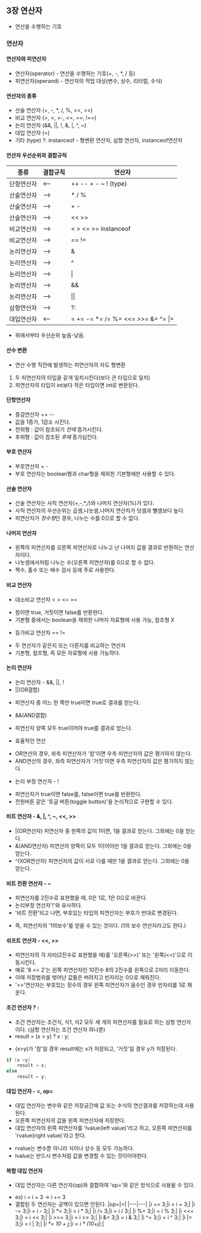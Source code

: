 ## 3장 연산자
* 연산을 수행하는 기호

### 연산자
#### 연산자와 피연산자
* 연산자(operator)  - 연산을 수행하는 기호(+, -, *, / 등)
* 피연산자(operand) - 연산자의 작업 대상(변수, 상수, 리터럴, 수식)

#### 연산자의 종류
* 산술 연산자 (+, -, *, /, %, <<, >>)
* 비교 연산자 (>, <, >-, <=, ==, !==)
* 논리 연산자 (&&, ||, !, &, |, ^, ~)
* 대입 연산자 (=)
* 기타 (type) ?: instanceof - 형변환 연산자, 삼항 연산자, instanceof연산자

#### 연산자 우선순위와 결합규칙
|종류|결합규칙|연산자|
|---|------|----|
|단항연산자|<--|++ -- + - ~ ! (type)|
|산술연산자|-->|* / %|
|산술연산자|-->|+ -|
|산술연산자|-->|<< >>|
|비교연산자|-->|< > <= >= instanceof|
|비교연산자|-->|== !=|
|논리연산자|-->|&|
|논리연산자|-->|^|
|논리연산자|-->|\||
|논리연산자|-->|&&|
|논리연산자|-->|\|\||
|삼항연산자|-->|?:|
|대입연산자|<--|= += -= \*= /= %= <<= >>= &= ^= \|=|
* 위에서부터 우선순위 높음-낮음.

#### 산수 변환
* 연산 수행 직전에 발생하는 피연산자의 자도 형변환
1. 두 피연산자의 타입을 같게 일치시킨다(보다 큰 타입으로 일치)
2. 피연산자의 타입이 int보다 작은 타입이면 int로 변환된다.

#### 단항연산자
* 증감연산자 ++ --
* 값을 1증가, 1감소 시킨다.
* 전위형 : 값이 참조되기 *전에* 증가시킨다.
* 후위형 : 값이 참조된 *후에* 증가심킨다.

#### 부호 연산자
* 부호연산자 + -
* 부호 연산자는 boolean형과 char형을 제외한 기본형에만 사용할 수 있다.

#### 산술 연산자
* 산술 연산자는 사칙 연산자(+,-,\*,/)와 나머지 연산자(%)가 있다.
* 사칙 연산자의 우선순위는 곱셈,나눗셈,나머지 연산자가 덧셈과 뺄셈보다 높다.
* 피연산자가 *정수형*인 경우, 나누는 수를 0으로 할 수 없다.

#### 나머지 연산자
* 왼쪽의 피연산자를 오른쪽 피연산자로 나누고 난 나머지 값을 결과로 반환하는 연산자이다.
* 나눗셈에서처럼 나누는 수(오른쪽 피연산자)를 0으로 할 수 없다.
* 짝수, 홀수 또는 배수 검사 등에 주로 사용한다.

#### 비교 연산자
* 대소비교 연산자 < > <= >=
 - 참이면 true, 거짓이면 false를 반환한다.
 - 기본형 중에서는 boolean을 제외한 나머지 자료형에 사용 가능, 참조형 X
* 등가비교 연산자 == !=
 - 두 연산자가 같은지 또는 다른지를 비교하는 연산자
 - 기본형, 참조형, 즉 모든 자료형에 사용 가능하다.

#### 논리 연산자
* 논리 연산자 - &&, ||, !
* ||(OR결합)
 - 피연산자 중 어느 한 쪽만 true이면 true로 결과를 얻는다.
* &&(AND결합)
 - 피연산자 양쪽 모두 true이어야 true를 결과로 얻는다.
* 효율적인 연산
 - OR연산의 경우, 좌측 피연산자가 '참'이면 우측 피연산자의 값은 평가하지 않는다.
 - AND연산의 경우, 좌측 피연산자가 '거짓'이면 우측 피연산자의 값은 평가하지 않는다.
* 논리 부정 연산자 - !
 - 피연산자가 true이면 false를, false이면 true를 반환한다.
 - 전원버튼 같은 '토글 버튼(toggle button)'을 논리적으로 구현할 수 있다.

#### 비트 연산자 - &, |, ^, ~, <<, >>
* |(OR연산자)  피연산자 중 한쪽의 값이 1이면, 1을 결과로 얻는다. 그외에는 0을 얻는다.
* &(AND연산자) 피연산자 양쪽이 모두 1이어야만 1을 결과로 얻는다. 그외에는 0을 얻는다. 
* ^(XOR연산자) 피연산자의 값이 서로 다를 때만 1을 결과로 얻는다. 그외에는 0을 얻는다.

#### 비트 전환 연산자 - ~
* 피연산자를 2진수로 표현했을 때, 0은 1로, 1은 0으로 바꾼다.
* 논리부정 연산자'!'와 유사하다.
* '비트 전환'되고 나면, 부호있는 타입의 피연산자는 부호가 반대로 변경된다.
 - 즉, 피연산자의 '1의보수'를 얻을 수 있는 것이다. (1의 보수 연산자라고도 한다.)

#### 쉬프트 연산자 - <<, >>
* 피연산자의 각 자리(2진수로 표현했을 때)를 '오른쪽(>>)' 또는 '왼쪽(<<)'으로 이동시킨다.
* 예로 '8 << 2'는 왼쪽 피연산자인 10진수 8의 2진수를 왼쪽으로 2자리 이동한다.
* 이때 저장범위를 벗어난 값들은 버려지고 빈자리는 0으로 채워진다.
* '>>'연산자는 부호있는 정수의 경우 왼쪽 피연산자가 음수인 경우 빈자리를 1로 채운다.

#### 조건 연산자 ? :
* 조건 연산자는 조건식, 식1, 식2 모두 세 개의 피연산자를 필요로 하는 삼항 연산자이다. (삼항 연산자는 조건 연산자 하나뿐)
* result = (x > y) ? x : y;
 - (x>y)가 '참'일 경우 result에는 x가 저장되고, '거짓'일 경우 y가 저장된다.
```java
if (x >y)
    result = x;
else
    result = y;
```

#### 대입 연산자 - =, op=
* 대입 연산자는 변수와 같은 저장공간에 값 또는 수식의 연산결과를 저장하는데 사용된다.
* 오른쪽 피연산자의 값을 왼쪽 피연산자에 저장한다.
* 대입 연산자의 왼쪽 피연산자를 'lvalue(left value)'라고 하고, 오른쪽 피연산자를 'rvalue(right value)'라고 한다.
 - rvalue는 변수뿐 아니라 식이나 상수 등 모두 가능하다.
 - lvalue는 반드시 변수처럼 값을 변경할 수 있는 것이어야한다.

#### 복합 대입 연산자
* 대입 연산자는 다른 연산자(op)와 결합하여 'op='와 같은 방식으로 사용될 수 있다.
 - ex) i = i + 3 -> i += 3
 - 결합된 두 연산자는 공백이 있으면 안된다.
|op=|=|
|---|---|
|i += 3;|i = i + 3;|
|i -= 3;|i = i - 3;|
|i \*= 3;|i = i * 3;|
|i /= 3;|i = i / 3;|
|i %= 3;|i = i % 3;|
|i <<= 3;|i = i << 3;|
|i >>= 3;|i = i >> 3;|
|i &= 3;|i = i & 3;|
|i ^= 3;|i = i ^ 3;|
|i \|= 3;|i = i \| 3;|
|*i \*= 10 + j;*|*i = i * (10+j);*|
